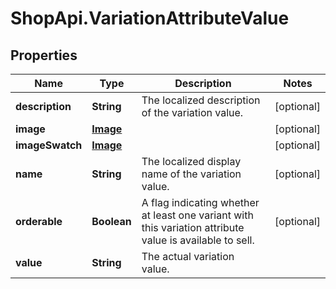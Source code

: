 # ShopApi.VariationAttributeValue

## Properties

Name | Type | Description | Notes
------------ | ------------- | ------------- | -------------
**description** | **String** | The localized description of the variation value. | [optional] 
**image** | [**Image**](Image.md) |  | [optional] 
**imageSwatch** | [**Image**](Image.md) |  | [optional] 
**name** | **String** | The localized display name of the variation value. | [optional] 
**orderable** | **Boolean** | A flag indicating whether at least one variant with this variation attribute value is available to sell. | [optional] 
**value** | **String** | The actual variation value. | 


